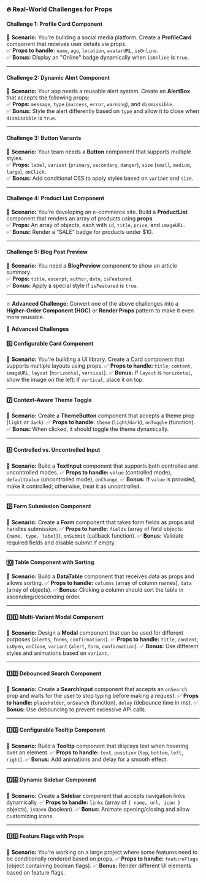 ### 🔥 **Real-World Challenges for Props**  

#### **Challenge 1: Profile Card Component**  
📌 **Scenario:** You’re building a social media platform. Create a **ProfileCard** component that receives user details via props.  
✅ **Props to handle:** `name`, `age`, `location`, `avatarURL`, `isOnline`.  
✅ **Bonus:** Display an "Online" badge dynamically when `isOnline` is `true`.  

---

#### **Challenge 2: Dynamic Alert Component**  
📌 **Scenario:** Your app needs a reusable alert system. Create an **AlertBox** that accepts the following props:  
✅ **Props:** `message`, `type` (`success`, `error`, `warning`), and `dismissible`.  
✅ **Bonus:** Style the alert differently based on `type` and allow it to close when `dismissible` is `true`.  

---

#### **Challenge 3: Button Variants**  
📌 **Scenario:** Your team needs a **Button** component that supports multiple styles.  
✅ **Props:** `label`, `variant` (`primary`, `secondary`, `danger`), `size` (`small`, `medium`, `large`), `onClick`.  
✅ **Bonus:** Add conditional CSS to apply styles based on `variant` and `size`.  

---

#### **Challenge 4: Product List Component**  
📌 **Scenario:** You’re developing an e-commerce site. Build a **ProductList** component that renders an array of products using **props**.  
✅ **Props:** An array of objects, each with `id`, `title`, `price`, and `imageURL`.  
✅ **Bonus:** Render a “SALE” badge for products under $10.  

---

#### **Challenge 5: Blog Post Preview**  
📌 **Scenario:** You need a **BlogPreview** component to show an article summary.  
✅ **Props:** `title`, `excerpt`, `author`, `date`, `isFeatured`.  
✅ **Bonus:** Apply a special style if `isFeatured` is `true`.  

---

🔥 **Advanced Challenge:** Convert one of the above challenges into a **Higher-Order Component (HOC)** or **Render Props** pattern to make it even more reusable. 
 
🔴 **Advanced Challenges**

#### **6️⃣ Configurable Card Component**
📌 **Scenario:** You're building a UI library. Create a Card component that supports multiple layouts using props.
✅ **Props to handle:** `title`, `content`, `imageURL`, `layout` (`horizontal`, `vertical`).
✅ **Bonus:** If `layout` is `horizontal`, show the image on the left; if `vertical`, place it on top.

---

#### **7️⃣ Context-Aware Theme Toggle**
📌 **Scenario:** Create a **ThemeButton** component that accepts a theme prop (`light` or `dark`).
✅ **Props to handle:** `theme` (`light`/`dark`), `onToggle` (function).
✅ **Bonus:** When clicked, it should toggle the theme dynamically.

---

#### **8️⃣ Controlled vs. Uncontrolled Input**
📌 **Scenario:** Build a **TextInput** component that supports both controlled and uncontrolled modes.
✅ **Props to handle:** `value` (controlled mode), `defaultValue` (uncontrolled mode), `onChange`.
✅ **Bonus:** If `value` is provided, make it controlled; otherwise, treat it as uncontrolled.

---

#### **9️⃣ Form Submission Component**
📌 **Scenario:** Create a **Form** component that takes form fields as props and handles submission.
✅ **Props to handle:** `fields` (array of field objects: `{name, type, label}`), `onSubmit` (callback function).
✅ **Bonus:** Validate required fields and disable submit if empty.

---

#### **🔟 Table Component with Sorting**
📌 **Scenario:** Build a **DataTable** component that receives data as props and allows sorting.
✅ **Props to handle:** `columns` (array of column names), `data` (array of objects).
✅ **Bonus:** Clicking a column should sort the table in ascending/descending order.

---

#### **1️⃣1️⃣ Multi-Variant Modal Component**
📌 **Scenario:** Design a **Modal** component that can be used for different purposes (`alerts`, `forms`, `confirmations`).
✅ **Props to handle:** `title`, `content`, `isOpen`, `onClose`, `variant` (`alert`, `form`, `confirmation`).
✅ **Bonus:** Use different styles and animations based on `variant`.

---

#### **1️⃣2️⃣ Debounced Search Component**
📌 **Scenario:** Create a **SearchInput** component that accepts an `onSearch` prop and waits for the user to stop typing before making a request.
✅ **Props to handle:** `placeholder`, `onSearch` (function), `delay` (debounce time in ms).
✅ **Bonus:** Use debouncing to prevent excessive API calls.

---

#### **1️⃣3️⃣ Configurable Tooltip Component**
📌 **Scenario:** Build a **Tooltip** component that displays text when hovering over an element.
✅ **Props to handle:** `text`, `position` (`top`, `bottom`, `left`, `right`).
✅ **Bonus:** Add animations and delay for a smooth effect.

---

#### **1️⃣4️⃣ Dynamic Sidebar Component**
📌 **Scenario:** Create a **Sidebar** component that accepts navigation links dynamically.
✅ **Props to handle:** `links` (array of `{ name, url, icon }` objects), `isOpen` (boolean).
✅ **Bonus:** Animate opening/closing and allow customizing icons.

---

#### **1️⃣5️⃣ Feature Flags with Props**
📌 **Scenario:** You're working on a large project where some features need to be conditionally rendered based on props.
✅ **Props to handle:** `featureFlags` (object containing boolean flags).
✅ **Bonus:** Render different UI elements based on feature flags.
